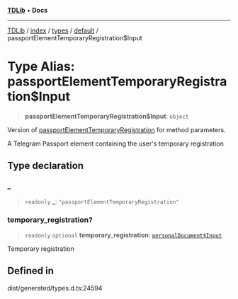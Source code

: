 [**TDLib**](../../../../../../README.md) • **Docs**

***

[TDLib](../../../../../../modules.md) / [index](../../../../../README.md) / [types](../../../README.md) / [default](../README.md) / passportElementTemporaryRegistration$Input

# Type Alias: passportElementTemporaryRegistration$Input

> **passportElementTemporaryRegistration$Input**: `object`

Version of [passportElementTemporaryRegistration](passportElementTemporaryRegistration.md) for method parameters.

A Telegram Passport element containing the user's temporary registration

## Type declaration

### \_

> `readonly` **\_**: `"passportElementTemporaryRegistration"`

### temporary\_registration?

> `readonly` `optional` **temporary\_registration**: [`personalDocument$Input`](personalDocument$Input-1.md)

Temporary registration

## Defined in

dist/generated/types.d.ts:24594
